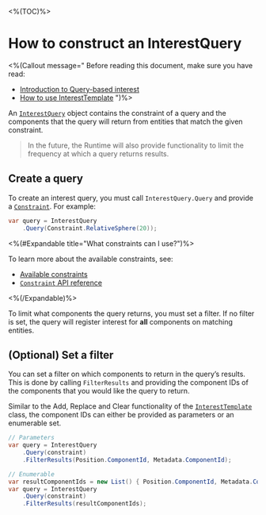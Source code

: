 <%(TOC)%>

# How to construct an InterestQuery

<%(Callout message="
Before reading this document, make sure you have read:

  * [Introduction to Query-based interest]({{urlRoot}}/modules/qbi-helper/intro-to-qbi)
  * [How to use InterestTemplate]({{urlRoot}}/modules/qbi-helper/interest-template)
")%>

An [`InterestQuery`]({{urlRoot}}/api/query-based-interest/interest-query) object contains the constraint of a query and the components that the query will return from entities that match the given constraint.

> In the future, the Runtime will also provide functionality to limit the frequency at which a query returns results.

## Create a query

To create an interest query, you must call `InterestQuery.Query` and provide a [`Constraint`]({{urlRoot}}/api/query-based-interest/constraint). For example:

```csharp
var query = InterestQuery
    .Query(Constraint.RelativeSphere(20));
```

<%(#Expandable title="What constraints can I use?")%>

To learn more about the available constraints, see:

* [Available constraints]({{urlRoot}}/modules/qbi-helper/intro-to-qbi#constraints)
* [`Constraint` API reference]({{urlRoot}}/api/query-based-interest/constraint)

<%(/Expandable)%>

To limit what components the query returns, you must set a filter. If no filter is set, the query will register interest for **all** components on matching entities.

## (Optional) Set a filter

You can set a filter on which components to return in the query’s results. This is done by calling `FilterResults` and providing the component IDs of the components that you would like the query to return.

Similar to the Add, Replace and Clear functionality of the [`InterestTemplate`]({{urlRoot}}/api/query-based-interest/interest-template) class, the component IDs can either be provided as parameters or an enumerable set.

```csharp
// Parameters
var query = InterestQuery
    .Query(constraint)
    .FilterResults(Position.ComponentId, Metadata.ComponentId);

// Enumerable
var resultComponentIds = new List() { Position.ComponentId, Metadata.ComponentId };
var query = InterestQuery
    .Query(constraint)
    .FilterResults(resultComponentIds);
```
